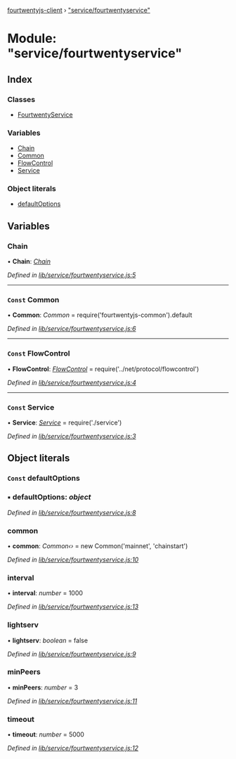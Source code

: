 [fourtwentyjs-client](../README.md) › ["service/fourtwentyservice"](_service_fourtwentyservice_.md)

# Module: "service/fourtwentyservice"

## Index

### Classes

* [FourtwentyService](../classes/_service_fourtwentyservice_.fourtwentyservice.md)

### Variables

* [Chain](_service_fourtwentyservice_.md#chain)
* [Common](_service_fourtwentyservice_.md#const-common)
* [FlowControl](_service_fourtwentyservice_.md#const-flowcontrol)
* [Service](_service_fourtwentyservice_.md#const-service)

### Object literals

* [defaultOptions](_service_fourtwentyservice_.md#const-defaultoptions)

## Variables

###  Chain

• **Chain**: *[Chain](../classes/_blockchain_chain_.chain.md)*

*Defined in [lib/service/fourtwentyservice.js:5](https://github.com/420integrated/fourtwentyjs-client/blob/master/lib/service/fourtwentyservice.js#L5)*

___

### `Const` Common

• **Common**: *Common* = require('fourtwentyjs-common').default

*Defined in [lib/service/fourtwentyservice.js:6](https://github.com/420integrated/fourtwentyjs-client/blob/master/lib/service/fourtwentyservice.js#L6)*

___

### `Const` FlowControl

• **FlowControl**: *[FlowControl](../classes/_net_protocol_flowcontrol_.flowcontrol.md)* = require('../net/protocol/flowcontrol')

*Defined in [lib/service/fourtwentyservice.js:4](https://github.com/420integrated/fourtwentyjs-client/blob/master/lib/service/fourtwentyservice.js#L4)*

___

### `Const` Service

• **Service**: *[Service](../classes/_service_service_.service.md)* = require('./service')

*Defined in [lib/service/fourtwentyservice.js:3](https://github.com/420integrated/fourtwentyjs-client/blob/master/lib/service/fourtwentyservice.js#L3)*

## Object literals

### `Const` defaultOptions

### ▪ **defaultOptions**: *object*

*Defined in [lib/service/fourtwentyservice.js:8](https://github.com/420integrated/fourtwentyjs-client/blob/master/lib/service/fourtwentyservice.js#L8)*

###  common

• **common**: *Common‹›* = new Common('mainnet', 'chainstart')

*Defined in [lib/service/fourtwentyservice.js:10](https://github.com/420integrated/fourtwentyjs-client/blob/master/lib/service/fourtwentyservice.js#L10)*

###  interval

• **interval**: *number* = 1000

*Defined in [lib/service/fourtwentyservice.js:13](https://github.com/420integrated/fourtwentyjs-client/blob/master/lib/service/fourtwentyservice.js#L13)*

###  lightserv

• **lightserv**: *boolean* = false

*Defined in [lib/service/fourtwentyservice.js:9](https://github.com/420integrated/fourtwentyjs-client/blob/master/lib/service/fourtwentyservice.js#L9)*

###  minPeers

• **minPeers**: *number* = 3

*Defined in [lib/service/fourtwentyservice.js:11](https://github.com/420integrated/fourtwentyjs-client/blob/master/lib/service/fourtwentyservice.js#L11)*

###  timeout

• **timeout**: *number* = 5000

*Defined in [lib/service/fourtwentyservice.js:12](https://github.com/420integrated/fourtwentyjs-client/blob/master/lib/service/fourtwentyservice.js#L12)*
